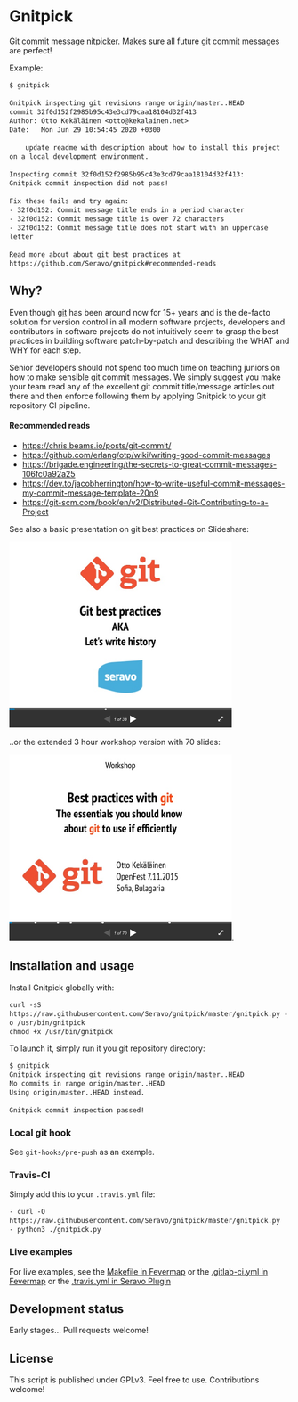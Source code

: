 # Gnitpick

Git commit message [nitpicker](https://en.wiktionary.org/wiki/nitpick). Makes sure all future git commit messages are perfect!

Example:
```
$ gnitpick

Gnitpick inspecting git revisions range origin/master..HEAD
commit 32f0d152f2985b95c43e3cd79caa18104d32f413
Author: Otto Kekäläinen <otto@kekalainen.net>
Date:   Mon Jun 29 10:54:45 2020 +0300

    update readme with description about how to install this project on a local development environment.

Inspecting commit 32f0d152f2985b95c43e3cd79caa18104d32f413:
Gnitpick commit inspection did not pass!

Fix these fails and try again:
- 32f0d152: Commit message title ends in a period character
- 32f0d152: Commit message title is over 72 characters
- 32f0d152: Commit message title does not start with an uppercase letter

Read more about about git best practices at
https://github.com/Seravo/gnitpick#recommended-reads
```

## Why?

Even though [git](https://git-scm.com/) has been around now for 15+ years and is the de-facto solution for version control in all modern software projects, developers and contributors in software projects do not intuitively seem to grasp the best practices in building software patch-by-patch and describing the WHAT and WHY for each step.

Senior developers should not spend too much time on teaching juniors on how to make sensible git commit messages. We simply suggest you make your team read any of the excellent git commit title/message articles out there and then enforce following them by applying Gnitpick to your git repository CI pipeline.

#### Recommended reads

* https://chris.beams.io/posts/git-commit/
* https://github.com/erlang/otp/wiki/writing-good-commit-messages
* https://brigade.engineering/the-secrets-to-great-commit-messages-106fc0a92a25
* https://dev.to/jacobherrington/how-to-write-useful-commit-messages-my-commit-message-template-20n9
* https://git-scm.com/book/en/v2/Distributed-Git-Contributing-to-a-Project

See also a basic presentation on git best practices on Slideshare:

[![Git best practices presentation on Slideshare](images/slideshare-git-best-practices.png)](https://www.slideshare.net/ottokekalainen/git-best-practices-2016)


..or the extended 3 hour workshop version with 70 slides:

[![Git workshop presentation on Slideshare](images/slideshare-git-workshop.png)](https://www.slideshare.net/ottokekalainen/git-best-practices-workshop).


## Installation and usage

Install Gnitpick globally with:

    curl -sS https://raw.githubusercontent.com/Seravo/gnitpick/master/gnitpick.py -o /usr/bin/gnitpick
    chmod +x /usr/bin/gnitpick

To launch it, simply run it you git repository directory:

    $ gnitpick
    Gnitpick inspecting git revisions range origin/master..HEAD
    No commits in range origin/master..HEAD
    Using origin/master..HEAD instead.

    Gnitpick commit inspection passed!


### Local git hook

See `git-hooks/pre-push` as an example.

### Travis-CI

Simply add this to your `.travis.yml` file:

    - curl -O https://raw.githubusercontent.com/Seravo/gnitpick/master/gnitpick.py
    - python3 ./gnitpick.py

### Live examples

For live examples, see the [Makefile in Fevermap](https://gitlab.com/fevermap/fevermap/-/blob/master/Makefile#L23) or the [.gitlab-ci.yml in Fevermap](https://gitlab.com/fevermap/fevermap/-/blob/master/.gitlab-ci.yml#L15-23) or the [.travis.yml in Seravo Plugin](https://github.com/Seravo/seravo-plugin/blob/master/.travis.yml#L19-L25.)

## Development status

Early stages... Pull requests welcome!

## License

This script is published under GPLv3. Feel free to use. Contributions welcome!
